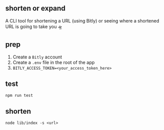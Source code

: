 ## shorten or expand

A CLI tool for shortening a URL (using Bitly) or seeing where a shortened URL is going to take you 🛸

## prep
1. Create a `Bitly` account
2. Create a `.env` file in the root of the app
3. `BITLY_ACCESS_TOKEN=<your_access_token_here>`

## test
`npm run test`

## shorten

`node lib/index -s <url>`